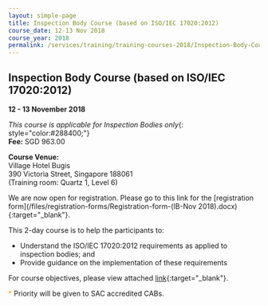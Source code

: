 ```yaml
---
layout: simple-page
title: Inspection Body Course (based on ISO/IEC 17020:2012)
course_date: 12-13 Nov 2018
course_year: 2018
permalink: /services/training/training-courses-2018/Inspection-Body-Course-(based-on-ISOIEC-170202012)1003-1061
---
```


## Inspection Body Course (based on ISO/IEC 17020:2012)
**12 - 13 November 2018**

_This course is applicable for Inspection Bodies only_{: style="color:#288400;"}  
**Fee:** SGD 963.00

**Course Venue:**  
Village Hotel Bugis  
390 Victoria Street, Singapore 188061  
(Training room:  Quartz 1, Level 6)

We are now open for registration.  Please go to this link for the [registration form](/files/registration-forms/Registration-form-(IB-Nov 2018).docx){:target="_blank"}.

This 2-day course is to help the participants to:
* Understand the ISO/IEC 17020:2012 requirements as applied to inspection bodies; and  
* Provide guidance on the implementation of these requirements
  
For course objectives, please view attached [link](/files/training/Course-objectives-for-website-IB2018.docx){:target="_blank"}.

<span style="color:orange">*</span> Priority will be given to SAC accredited CABs.
